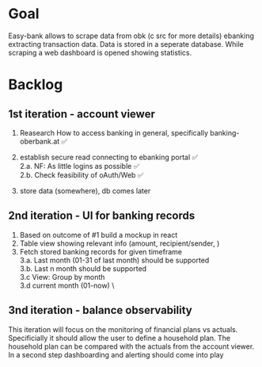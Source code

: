 # Goal
Easy-bank allows to scrape data from obk (c src for more details) ebanking extracting transaction data.
Data is stored in a seperate database. 
While scraping a web dashboard is opened showing statistics.

# Backlog
## 1st iteration - account viewer
1. Reasearch How to access banking in general, specifically banking-oberbank.at :white_check_mark:

2. establish secure read connecting to ebanking portal :white_check_mark:\
2.a. NF: As little logins as possible :white_check_mark:\
2.b. Check feasibility of oAuth/Web :white_check_mark:
3. store data (somewhere), db comes later 

## 2nd iteration - UI for banking records
1. Based on outcome of #1 build a mockup in react
2. Table view showing relevant info (amount, recipient/sender, )
3. Fetch stored banking records for given timeframe \
3.a. Last month (01-31 of last month) should be supported \
3.b. Last n month should be supported \
3.c View: Group by month \
3.d current month (01-now) \

## 3nd iteration - balance observability
This iteration will focus on the monitoring of financial plans vs actuals. Specificially it should allow the user to define a household plan. The household plan can be compared with the actuals from the account viewer.
In a second step dashboarding and alerting should come into play
